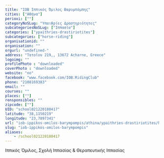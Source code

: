 ```yaml
---
title: "ΙΟΒ Ιππικός Όμιλος Βαρυμπόμπης"
cities: ["Αθήνα"]
perioxi: [""]
categoryNoSLug: "Υπαιθρίες Δραστηριότητες"
subcategoriesNoSLug: ["Ιππασία"]
categories: ["ypaithries-drastiriotites"]
subcategories: ["horse-riding"]
organisationid: ""
organisation: ""
orgurl: "undefined-"
address: "Τατοΐου 219,, 13672 Acharne, Greece"
logoimg: ""
profilePhoto : "downloaded"
coverPhoto : "downloaded"
website: "no"
facebook: "www.facebook.com/IOB.RidingClub"
phone: "2108169383"
email: ""
courses: ""
places: [""]
rensponsibles: ""
zipcode: [""]
UID: "school021220180417"
latitude: "38,1150219"
longitude: "23,7897341"
url: "iob-ippikos-omilos-barympompis/athina/ypaithries-drastiriotites/horse-riding"
slug: "iob-ippikos-omilos-barympompis"
aliases:
    - /school021220180417
---
```



Ιππικός Όμιλος, Σχολή Ιππασίας &amp; Θεραπευτικής Ιππασίας

